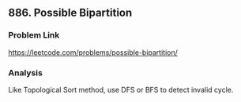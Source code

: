 ## 886. Possible Bipartition

### Problem Link 
https://leetcode.com/problems/possible-bipartition/

### Analysis
Like Topological Sort method, use DFS or BFS to detect invalid cycle.
